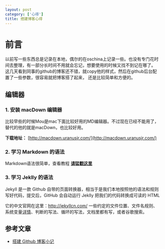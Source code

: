```yaml
---
layout: post
category: ['心得']
title: 搭建博客心得
---
```


# 前言
以前写一些东西总是记录在本地，偶尔的在oschina上记录一些。也没有专门花时间去整理，有一部分长时间不用就会忘记，想要使用的时候又找不到记在哪了。
这几天看到同事的github的博客还不错，就copy他的样式，然后在github后台配置了一些参数，很容易就把博客搭了起来，
还是比较简单和方便的。


## 编辑器

### 1. 安装 **macDown** 编辑器

比较早些的时候Mou是mac下面比较好用的MD编辑器。不过现在已经不能用了，替代的他的就是macDown，也比较好用。

**下载地址：** [http://macdown.uranusjr.com/](http://macdown.uranusjr.com/)


### 2. 学习 **Markdown** 的语法

Markdown语法很简单，查看教程 [**请猛戳这里**](http://www.markdown.cn/)

### 3. 学习 Jeklly 的语法

Jekyll 是一款 Github 自带的页面转换器，相当于是我们本地按照他的语法和规则写好代码，提交后，GitHub 会自动运行 Jeklly 把我们的代码转换成可读的 HTML

它的中文官网在这里：<http://jekyllcn.com/>
一些约定的文件位置、文件名规则、系统变量[详情](http://jekyllrb.com/docs/variables/)、判断的写法、循环的写法，文档里都有写，或者谷歌搜索。

## 参考文章
 - [搭建 Github 博客小记](http://silverd.cn/2014/11/17/first-blog.html)
